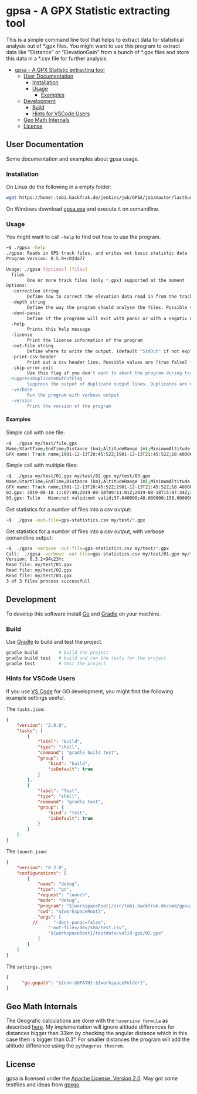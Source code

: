 # gpsa - A GPX Statistic extracting tool

This is a simple command line tool that helps to extract data for statistical analysis out of *.gpx files. You might want to use this program to extract data like "Distance" or "ElevationGain" from a bunch of *.gpx files and store this data in a *.csv file for further analysis.

- [gpsa - A GPX Statistic extracting tool](#gpsa---a-gpx-statistic-extracting-tool)
  - [User Documentation](#user-documentation)
    - [Installation](#installation)
    - [Usage](#usage)
      - [Examples](#examples)
  - [Development](#development)
    - [Build](#build)
    - [Hints for VSCode Users](#hints-for-vscode-users)
  - [Geo Math Internals](#geo-math-internals)
  - [License](#license)

## User Documentation

Some documentation and examples about gpsa usage.

### Installation

On Linux do the following in a empty folder:

```sh
wget https://homer.tobi.backfrak.de/jenkins/job/GPSA/job/master/lastSuccessfulBuild/artifact/bin/gpsa && chmod 770 ./gpsa

```

On Windows download [gpsa.exe](https://homer.tobi.backfrak.de/jenkins/job/GPSA/job/master/lastSuccessfulBuild/artifact/bin/gpsa.exe) and execute it on comandline.

### Usage

You might want to call ```-help``` to find out how to use the program.

```sh
~$ ./gpsa -help
./gpsa: Reads in GPS track files, and writes out basic statistic data found in the track as a CSV style report
Program Version: 0.5.0+c02da77

Usage: ./gpsa [options] [files]
  files
        One or more track files (only *.gpx) supported at the moment
Options:
  -correction string
        Define how to correct the elevation data read in from the track. Possible values are [steps linear none ] (default "steps")
  -depth string
        Define the way the program should analyse the files. Possible values are [segment file track ] (default "track")
  -dont-panic
        Define if the programm will exit with panic or with a negativ exit code in error cases. Possible values are [true false] (default true).
  -help
        Prints this help message
  -license
        Print the license information of the program
  -out-file string
        Define where to write the output. (default "StdOut" if not explicitly set)
  -print-csv-header
        Print out a csv header line. Possible values are [true false] (default true). 
  -skip-error-exit
        Use this flag if you don't want to abort the program during track file processing errors
 -suppressDuplicateOutPutFlag
        Suppress the output of duplicate output lines. Duplicates are detected by timestamps. Output with non valid time data may still contains duplicates.
  -verbose
        Run the program with verbose output
  -version
        Print the version of the program
```

#### Examples

Simple call with one file:

```sh
~$  ./gpsa my/test/file.gpx
Name;StartTime;EndTime;Distance (km);AltitudeRange (m);MinimumAltitude (m);MaximumAltitude (m);ElevationGain (m);ElevationLose (m);UpwardsDistance (km);DownwardsDistance (km);MovingTime (hh:mm:ss);AverageSpeed (km/h);
GPX name: Track name;1901-12-13T20:45:52Z;1901-12-13T21:45:52Z;18.480000;104.000000;298.000000;402.000000;278.210000;-257.210000;8.040000;9.150000;1h00m00s;18.480000;

```

Simple call with multiple files:

```sh
~$  ./gpsa my/test/01.gpx my/test/02.gpx my/test/03.gpx
Name;StartTime;EndTime;Distance (km);AltitudeRange (m);MinimumAltitude (m);MaximumAltitude (m);ElevationGain (m);ElevationLose (m);UpwardsDistance (km);DownwardsDistance (km);MovingTime (hh:mm:ss);AverageSpeed (km/h);
GPX name: Track name;1901-12-13T20:45:52Z;1901-12-13T21:45:52Z;18.480000;104.000000;298.000000;402.000000;278.210000;-257.210000;8.040000;9.150000;1h00m00s;18.480000;
02.gpx: 2019-08-18 11:07:40;2019-08-18T09:11:01Z;2019-08-18T15:47:34Z;37.820000;104.090000;347.020000;451.110000;263.880000;-251.430000;17.860000;19.770000;1h36m32s;23.510000;
03.gpx: Tulln - Wien;not valid;not valid;37.640000;48.000000;158.000000;206.000000;52.000000;-26.000000;17.520000;14.060000;not valid;not valid;

```

Get statistics for a number of files into a csv output:

```sh
~$  ./gpsa -out-file=gps-statistics.csv my/test/*.gpx

```

Get statistics for a number of files into a csv output, with verbose comandline output:

```sh
~$  ./gpsa -verbose -out-file=gps-statistics.csv my/test/*.gpx
Call:  ./gpsa -verbose -out-file=gps-statistics.csv my/test/01.gpx my/test/02.gpx my/test/03.gpx
Version: 0.3.2+94c23fc
Read file: my/test/01.gpx
Read file: my/test/02.gpx
Read file: my/test/03.gpx
3 of 3 files process successfull

```

## Development

To develop this software install [Go](https://golang.org/) and [Gradle](https://gradle.org/) on your machine.

### Build

Use [Gradle](https://gradle.org/) to build and test the project.

```sh
gradle build        # build the project
gradle build test   # build and run the tests for the project
gradle test         # test the project
```

### Hints for VSCode Users

If you use [VS Code](https://code.visualstudio.com/) for GO development, you might find the following example settings useful.

The ```tasks.json```:

```json
{
    "version": "2.0.0",
    "tasks": [
        {
            "label": "Build",
            "type": "shell",
            "command": "gradle build test",
            "group": {
                "kind": "build",
                "isDefault": true
            }
        },
        {
            "label": "Test",
            "type": "shell",
            "command": "gradle test",
            "group": {
                "kind": "test",
                "isDefault": true
            }
        }
    ]
}
```

The ```launch.json```:

```json
{
    "version": "0.2.0",
    "configurations": [
        {
            "name": "debug",
            "type": "go",
            "request": "launch",
            "mode": "debug",
            "program": "${workspaceRoot}/src/tobi.backfrak.de/cmd/gpsa/main.go",
            "cwd": "${workspaceRoot}",
            "args": [
          //      "-dont-panic=false",
                "-out-file=/dev/shm/test.csv",
                "${workspaceRoot}/testdata/valid-gpx/02.gpx"
            ]
        }
    ]
}
```

The ```settings.json```:

```json
{
      "go.gopath": "${env:GOPATH}:${workspaceFolder}",
}
```

## Geo Math Internals

The Geografic calculations are done with the  ```haversine formula```  as described [here](http://www.movable-type.co.uk/scripts/latlong.html). My implementation will ignore altitude differences for distances bigger than 33km by checking the angular distance which in this case then is bigger than 0.3°. For smaller distances the program will add the altitude difference using the ```pythagoras theorem```.

## License

gpsa is licensed under the [Apache License, Version 2.0](http://www.apache.org/licenses/LICENSE-2.0).
May got some testfiles and ideas from [gpxgo](https://github.com/tkrajina/gpxgo/tree/master/test_files)
